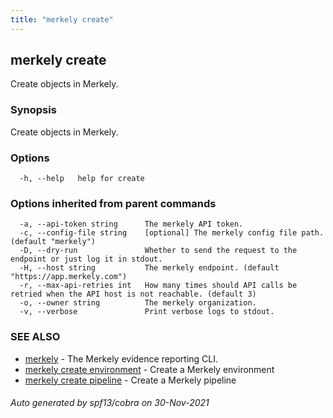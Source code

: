 ```yaml
---
title: "merkely create"
---
```


## merkely create

Create objects in Merkely.

### Synopsis

Create objects in Merkely.

### Options

```
  -h, --help   help for create
```

### Options inherited from parent commands

```
  -a, --api-token string      The merkely API token.
  -c, --config-file string    [optional] The merkely config file path. (default "merkely")
  -D, --dry-run               Whether to send the request to the endpoint or just log it in stdout.
  -H, --host string           The merkely endpoint. (default "https://app.merkely.com")
  -r, --max-api-retries int   How many times should API calls be retried when the API host is not reachable. (default 3)
  -o, --owner string          The merkely organization.
  -v, --verbose               Print verbose logs to stdout.
```

### SEE ALSO

* [merkely](/client_reference/merkely/)	 - The Merkely evidence reporting CLI.
* [merkely create environment](/client_reference/merkely_create_environment/)	 - Create a Merkely environment
* [merkely create pipeline](/client_reference/merkely_create_pipeline/)	 - Create a Merkely pipeline

###### Auto generated by spf13/cobra on 30-Nov-2021
